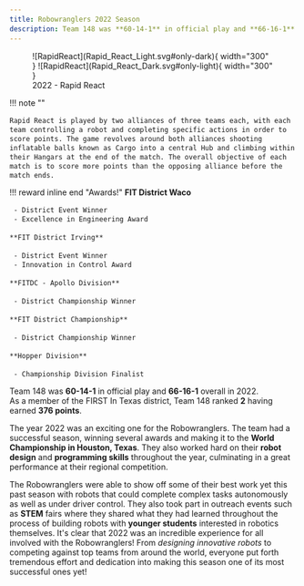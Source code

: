 ```yaml
---
title: Robowranglers 2022 Season
description: Team 148 was **60-14-1** in official play and **66-16-1** overall in 2022.
---
```

<figure markdown>
  ![RapidReact](Rapid_React_Light.svg#only-dark){ width="300" }
  ![RapidReact](Rapid_React_Dark.svg#only-light){ width="300" }
  <figcaption>2022 - Rapid React</figcaption>
</figure>

!!! note ""

    Rapid React is played by two alliances of three teams each, with each team controlling a robot and completing specific actions in order to score points. The game revolves around both alliances shooting inflatable balls known as Cargo into a central Hub and climbing within their Hangars at the end of the match. The overall objective of each match is to score more points than the opposing alliance before the match ends.

!!! reward inline end "Awards!"
    **FIT District Waco**

     - District Event Winner
     - Excellence in Engineering Award

    **FIT District Irving**

     - District Event Winner
     - Innovation in Control Award

    **FITDC - Apollo Division**

     - District Championship Winner

    **FIT District Championship**

     - District Championship Winner

    **Hopper Division**

     - Championship Division Finalist    

Team 148 was **60-14-1** in official play and **66-16-1** overall in 2022. <br>
As a member of the FIRST In Texas district, Team 148 ranked **2** having earned **376 points**.

The year 2022 was an exciting one for the Robowranglers. 
The team had a successful season, winning several awards and making it to the **World Championship in Houston, Texas**. They also worked hard on their **robot design** and **programming skills** throughout the year, culminating in a great performance at their regional competition.

  The Robowranglers were able to show off some of their best work yet this past season with robots that could complete complex tasks autonomously as well as under driver control. They also took part in outreach events such as **STEM** fairs where they shared what they had learned throughout the process of building robots with **younger students** interested in robotics themselves.
It's clear that 2022 was an incredible experience for all involved with the Robowranglers! From *designing innovative robots* to competing against top teams from around the world, everyone put forth tremendous effort and dedication into making this season one of its most successful ones yet!
